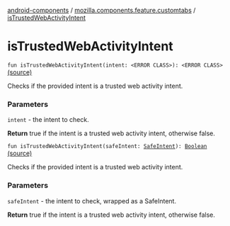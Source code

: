 [android-components](../index.md) / [mozilla.components.feature.customtabs](index.md) / [isTrustedWebActivityIntent](./is-trusted-web-activity-intent.md)

# isTrustedWebActivityIntent

`fun isTrustedWebActivityIntent(intent: <ERROR CLASS>): <ERROR CLASS>` [(source)](https://github.com/mozilla-mobile/android-components/blob/master/components/feature/customtabs/src/main/java/mozilla/components/feature/customtabs/CustomTabConfigHelper.kt#L65)

Checks if the provided intent is a trusted web activity intent.

### Parameters

`intent` - the intent to check.

**Return**
true if the intent is a trusted web activity intent, otherwise false.

`fun isTrustedWebActivityIntent(safeIntent: `[`SafeIntent`](../mozilla.components.support.utils/-safe-intent/index.md)`): `[`Boolean`](https://kotlinlang.org/api/latest/jvm/stdlib/kotlin/-boolean/index.html) [(source)](https://github.com/mozilla-mobile/android-components/blob/master/components/feature/customtabs/src/main/java/mozilla/components/feature/customtabs/CustomTabConfigHelper.kt#L73)

Checks if the provided intent is a trusted web activity intent.

### Parameters

`safeIntent` - the intent to check, wrapped as a SafeIntent.

**Return**
true if the intent is a trusted web activity intent, otherwise false.

